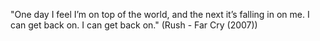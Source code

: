 "One day I feel I’m on top of the world, and the next it’s falling in on me. I can get back on. I can get back on."
(Rush - Far Cry (2007))
